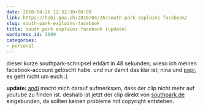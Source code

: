 ```yaml
---
date: 2010-04-26 12:32:30+00:00
link: https://habi.gna.ch/2010/04/26/south-park-explains-facebook/
slug: south-park-explains-facebook
title: south park explains facebook [update]
wordpress_id: 2099
categories:
- personal
---
```




dieser kurze southpark-schnipsel erklärt in 48 sekunden, wieso ich meinen facebook-account gelöscht habe.
und nur damit das klar ist; nina und [papi](http://www.facebook.com/people/Daniel-Haberthür/1453782914), es geht nicht um euch :)

**update:** [andi](https://habi.gna.ch/2010/04/26/south-park-explains-facebook/#comment-13305) macht mich darauf aufmerksam, dass der clip nicht mehr auf youtube zu finden ist. deshalb ist jetzt der clip direkt von [southpark.de](http://www.southpark.de/) eingebunden, da sollten keinen probleme mit copyright entstehen.
